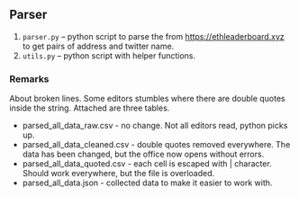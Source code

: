 ## Parser

1) `parser.py` – python script to parse the from https://ethleaderboard.xyz to get pairs of address and twitter name.
2) `utils.py` – python script with helper functions.

### Remarks
About broken lines. Some editors stumbles where there are double quotes inside the string. Attached are three tables.

- parsed_all_data_raw.csv - no change. Not all editors read, python picks up.
- parsed_all_data_cleaned.csv - double quotes removed everywhere. The data has been changed, but the office now opens without errors.
- parsed_all_data_quoted.csv - each cell is escaped with | character. Should work everywhere, but the file is overloaded.
- parsed_all_data.json - collected data to make it easier to work with.

